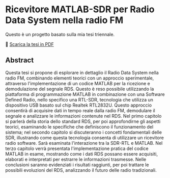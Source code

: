 # Ricevitore MATLAB-SDR per Radio Data System nella radio FM

Questo è un progetto basato sulla mia tesi triennale.  

📄 [Scarica la tesi in PDF](RDS_SDR_MATLAB.pdf)  

## Abstract  
Questa tesi si propone di esplorare in dettaglio il Radio Data System nella
radio FM, combinando elementi teorici con un approccio sperimentale, attraverso
l'implementazione di un codice MATLAB per la ricezione e demodulazione del
segnale RDS. Questo è reso possibile utilizzando la piattaforma di
programmazione MATLAB in combinazione con una Software Defined Radio,
nello specifico una RTL-SDR, tecnologia che utilizza un dispositivo USB basato
sul chip Realtek RTL2832U. Questo approccio consentirà di acquisire dati in
tempo reale dalla radio FM, demodulare il segnale e analizzare le informazioni
contenute nel RDS.
Nel primo capitolo si parlerà della storia dello standard RDS, per poi
approfondirne gli aspetti teorici, esaminando le specifiche che definiscono il
funzionamento del sistema; nel secondo capitolo si discuteranno i concetti
fondamentali delle SDR, illustrando come questa tecnologia consenta di utilizzare
un ricevitore radio software. Sarà esaminata l'interazione tra la SDR-RTL e
MATLAB. Nel terzo capitolo verrà presentata l'implementazione pratica del
codice MATLAB in esame, mostrando come i dati RDS possano essere acquisiti,
elaborati e interpretati per estrarre le informazioni trasmesse. Nelle conclusioni
saranno evidenziati i risultati raggiunti, per poi trattare le possibili evoluzioni del
RDS, analizzando il futuro delle radio tradizionali. 
